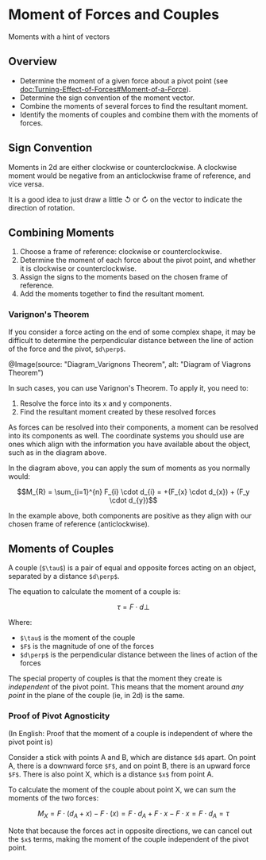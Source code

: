 # Moment of Forces and Couples

Moments with a hint of vectors

## Overview
- Determine the moment of a given force about a pivot point (see <doc:Turning-Effect-of-Forces#Moment-of-a-Force>).
- Determine the sign convention of the moment vector.
- Combine the moments of several forces to find the resultant moment.
- Identify the moments of couples and combine them with the moments of forces.

## Sign Convention

Moments in 2d are either clockwise or counterclockwise. A clockwise moment would be negative
from an anticlockwise frame of reference, and vice versa.

It is a good idea to just draw a little ↺ or ↻ on the vector to indicate the direction of rotation.

## Combining Moments

1. Choose a frame of reference: clockwise or counterclockwise.
2. Determine the moment of each force about the pivot point, and whether it is clockwise or counterclockwise.
3. Assign the signs to the moments based on the chosen frame of reference.
4. Add the moments together to find the resultant moment.

### Varignon's Theorem

If you consider a force acting on the end of some complex shape, it may be difficult to determine 
the perpendicular distance between the line of action of the force and the pivot, `$d\perp$`.

@Image(source: "Diagram_Varignons Theorem", alt: "Diagram of Viagrons Theorem")

In such cases, you can use Varignon's Theorem. To apply it, you need to:
1. Resolve the force into its x and y components.
2. Find the resultant moment created by these resolved forces

As forces can be resolved into their components, a moment can be resolved into its components as well.
The coordinate systems you should use are ones which align with the information you have available about
the object, such as in the diagram above.

In the diagram above, you can apply the sum of moments as you normally would:
```math
M_{R} = \sum_{i=1}^{n} F_{i} \cdot d_{i}
= +(F_{x} \cdot d_{x}) + (F_y \cdot d_{y})
```
In the example above, both components are positive as they align with our chosen frame of 
reference (anticlockwise).

## Moments of Couples

A couple (`$\tau$`) is a pair of equal and opposite forces acting on an object, separated by a 
distance `$d\perp$`.

The equation to calculate the moment of a couple is:
```math
\tau = F \cdot d\perp
```
Where:
- `$\tau$` is the moment of the couple
- `$F$` is the magnitude of one of the forces
- `$d\perp$` is the perpendicular distance between the lines of action of the forces

The special property of couples is that the moment they create is _independent_ of the pivot 
point. This means that the moment around _any point_ in the plane of the couple (ie, in 2d) is the same.

### Proof of Pivot Agnosticity

(In English: Proof that the moment of a couple is independent of where the pivot point is)

Consider a stick with points A and B, which are distance `$d$` apart. On point A, there is a
downward force `$F$`, and on point B, there is an upward force `$F$`. There is also point X,
which is a distance `$x$` from point A.

To calculate the moment of the couple about point X, we can sum the moments of the two forces:
```math
M_{X} = F \cdot (d_{A} + x) - F \cdot (x)
= F \cdot d_{A} + F \cdot x - F \cdot x
= F \cdot d_{A} = \tau
```
Note that because the forces act in opposite directions, we can cancel out the `$x$` terms, making
the moment of the couple independent of the pivot point.